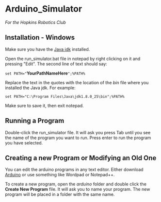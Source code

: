 Arduino_Simulator
=================

*For the Hopkins Robotics Club*

Installation - Windows
-----------------

Make sure you have the [Java jdk](http://www.oracle.com/technetwork/java/javase/downloads/jdk8-downloads-2133151.html) installed.

Open the run_simulator.bat file in notepad by right clicking on it and pressing "Edit". The second line of text should say: 

```set PATH="```**YourPathNameHere**```";%PATH%```

Replace the text in the quotes with the location of the *bin* file where you installed the Java jdk. For example:

```set PATH="C:\Program Files\Java\jdk1.8.0_25\bin";%PATH%```

Make sure to save it, then exit notepad.

Running a Program
------------------
Double-click the run_simulator file. It will ask you press Tab until you see the name of the program you want to run. Press enter to run the program you have selected.

Creating a new Program or Modifying an Old One
--------------------
You can edit the arduino programs in any text editor. Either download [Arduino](http://arduino.cc/en/main/software) or use something like Wordpad or Notepad++.

To create a new program, open the *arduino* folder and double click the **Create New Program** file. It will ask you to name your program. The new program will be placed in a folder with the same name.
